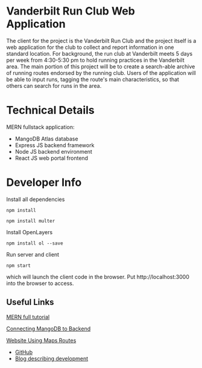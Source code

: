 # Vanderbilt Run Club Web Application
The client for the project is the Vanderbilt Run Club and the project itself is a web
application for the club to collect and report information in one standard location. For
background, the run club at Vanderbilt meets 5 days per week from 4:30-5:30 pm to
hold running practices in the Vanderbilt area. The main portion of this project will be to
create a search-able archive of running routes endorsed by the running club. Users of
the application will be able to input runs, tagging the route's main characteristics, so that
others can search for runs in the area.

# Technical Details
MERN fullstack application:
- MangoDB Atlas database
- Express JS backend framework
- Node JS backend environment
- React JS web portal frontend

# Developer Info

Install all dependencies 

```
npm install
```
```
npm install multer
```


Install OpenLayers

```
npm install ol --save
```

Run server and client

```
npm start
```


which will launch the client code in the browser. Put http://localhost:3000 into the browser to access.


## Useful Links
[MERN full tutorial](https://blog.logrocket.com/mern-stack-tutorial/)

[Connecting MangoDB to Backend](https://www.mongodb.com/languages/mern-stack-tutorial)

[Website Using Maps Routes](https://onthegomap.com/#/create)
- [GitHub](https://github.com/onthegomap)
- [Blog describing development](https://medium.com/@onthegomap/a-new-on-the-go-map-d0b027250958)
